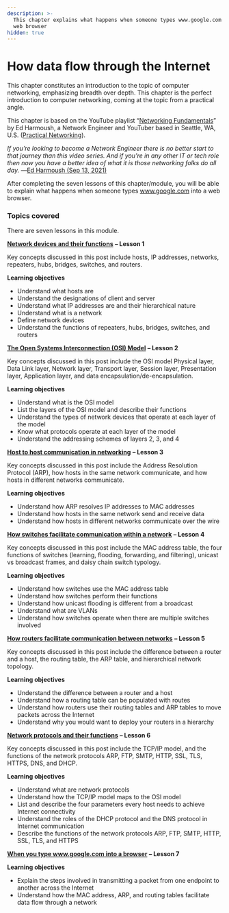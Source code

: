```yaml
---
description: >-
  This chapter explains what happens when someone types www.google.com into a
  web browser
hidden: true
---
```


# How data flow through the Internet

This chapter constitutes an introduction to the topic of computer networking, emphasizing breadth over depth. This chapter is the perfect introduction to computer networking, coming at the topic from a practical angle.

This chapter is based on the YouTube playlist “[Networking Fundamentals](https://www.youtube.com/playlist?list=PLIFyRwBY_4bRLmKfP1KnZA6rZbRHtxmXi)” by Ed Harmoush, a Network Engineer and YouTuber based in Seattle, WA, U.S. ([Practical Networking](https://www.youtube.com/@PracticalNetworking)).

_If you’re looking to become a Network Engineer there is no better start to that journey than this video series. And if you’re in any other IT or tech role then now you have a better idea of what it is those networking folks do all day._ _—_[Ed Harmoush (Sep 13, 2021)](https://www.youtube.com/watch?v=YJGGYKAV4pA\&t=59s\&ab_channel=PracticalNetworking)

After completing the seven lessons of this chapter/module, you will be able to explain what happens when someone types www.google.com into a web browser.

### Topics covered <a href="#topics-covered" id="topics-covered"></a>

There are seven lessons in this module.

[**Network devices and their functions**](https://itnetworkingskills.wordpress.com/2022/12/24/network-devices-their-functions/) **– Lesson 1**

Key concepts discussed in this post include hosts, IP addresses, networks, repeaters, hubs, bridges, switches, and routers.

**Learning objectives**

* Understand what hosts are
* Understand the designations of client and server
* Understand what IP addresses are and their hierarchical nature
* Understand what is a network
* Define network devices
* Understand the functions of repeaters, hubs, bridges, switches, and routers

[**The Open Systems Interconnection (OSI) Model**](https://itnetworkingskills.wordpress.com/2022/12/28/open-systems-interconnection-osi-model/) **– Lesson 2**

Key concepts discussed in this post include the OSI model Physical layer, Data Link layer, Network layer, Transport layer, Session layer, Presentation layer, Application layer, and data encapsulation/de-encapsulation.

**Learning objectives**

* Understand what is the OSI model
* List the layers of the OSI model and describe their functions
* Understand the types of network devices that operate at each layer of the model
* Know what protocols operate at each layer of the model
* Understand the addressing schemes of layers 2, 3, and 4

[**Host to host communication in networking**](https://itnetworkingskills.wordpress.com/2023/01/01/host-host-communication-networking/) **– Lesson 3**

Key concepts discussed in this post include the Address Resolution Protocol (ARP), how hosts in the same network communicate, and how hosts in different networks communicate.

**Learning objectives**

* Understand how ARP resolves IP addresses to MAC addresses
* Understand how hosts in the same network send and receive data
* Understand how hosts in different networks communicate over the wire

[**How switches facilitate communication within a network**](https://itnetworkingskills.wordpress.com/2023/01/04/how-switches-facilitate-communication/) **– Lesson 4**

Key concepts discussed in this post include the MAC address table, the four functions of switches (learning, flooding, forwarding, and filtering), unicast vs broadcast frames, and daisy chain switch typology.

**Learning objectives**

* Understand how switches use the MAC address table
* Understand how switches perform their functions
* Understand how unicast flooding is different from a broadcast
* Understand what are VLANs
* Understand how switches operate when there are multiple switches involved

[**How routers facilitate communication between networks**](https://itnetworkingskills.wordpress.com/2023/01/09/how-routers-facilitate-communication/) **– Lesson 5**

Key concepts discussed in this post include the difference between a router and a host, the routing table, the ARP table, and hierarchical network topology.

**Learning objectives**

* Understand the difference between a router and a host
* Understand how a routing table can be populated with routes
* Understand how routers use their routing tables and ARP tables to move packets across the Internet
* Understand why you would want to deploy your routers in a hierarchy

[**Network protocols and their functions**](https://itnetworkingskills.wordpress.com/2023/01/15/network-protocols-their-functions/) **– Lesson 6**

Key concepts discussed in this post include the TCP/IP model, and the functions of the network protocols ARP, FTP, SMTP, HTTP, SSL, TLS, HTTPS, DNS, and DHCP.

**Learning objectives**

* Understand what are network protocols
* Understand how the TCP/IP model maps to the OSI model
* List and describe the four parameters every host needs to achieve Internet connectivity
* Understand the roles of the DHCP protocol and the DNS protocol in Internet communication
* Describe the functions of the network protocols ARP, FTP, SMTP, HTTP, SSL, TLS, and HTTPS

[**When you type www.google.com into a browser**](https://itnetworkingskills.wordpress.com/2023/01/19/type-google-into-web-browser/) **– Lesson 7**

**Learning objectives**

* Explain the steps involved in transmitting a packet from one endpoint to another across the Internet
* Understand how the MAC address, ARP, and routing tables facilitate data flow through a network
